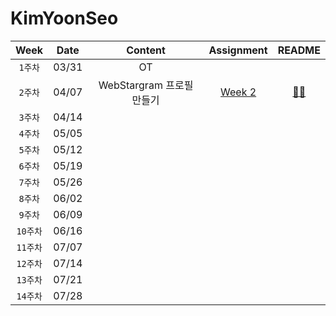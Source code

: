 # KimYoonSeo

|Week|Date|Content|Assignment|README|
:----------------------:|:--------------------:|:--------------------:|:----------------:|:----------------:|
|`1주차`|03/31|OT|
|`2주차`|04/07|WebStargram 프로필 만들기|[Week 2]( https://github.com/likelion-ssu-9th/KimYoonSeo/tree/main/week_2)|[📎📓]( https://github.com/likelion-ssu-9th/KimYoonSeo/blob/main/week_2/README.md)
|`3주차`|04/14|
|`4주차`|05/05|
|`5주차`|05/12|
|`6주차`|05/19|
|`7주차`|05/26|
|`8주차`|06/02|
|`9주차`|06/09|
|`10주차`|06/16|
|`11주차`|07/07|
|`12주차`|07/14|
|`13주차`|07/21|
|`14주차`|07/28|



